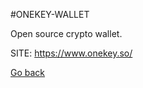 #ONEKEY-WALLET

 Open source crypto wallet.

 SITE: https://www.onekey.so/

 [Go back](https://portable-linux-apps.github.io/apps.html)
